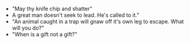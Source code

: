 * "May thy knife chip and shatter"
* A great man doesn't seek to lead. He's called to it."
* "An animal caught in a trap will gnaw off it's own leg to escape. What will you do?"
* "When is a gift not a gift?"

